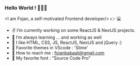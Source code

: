 ### Hello World ! 👋😄👋

 <I am Fojan, a self-motivated Frontend developer/> :point_right: 💻

- ✌  I’m currently working on some ReactJS & NextJS projects.
- 🌱 I’m always learning ... and working as well
- 💫 I like HTML, CSS, JS, ReactJS, NextJS and jQuery :)
- 🍬 Favorite themes in VScode : 'Slime'
- 💌 How to reach me : fojanbabaali@gmail.com
- 💚 My favorite font : "Source Code Pro"

